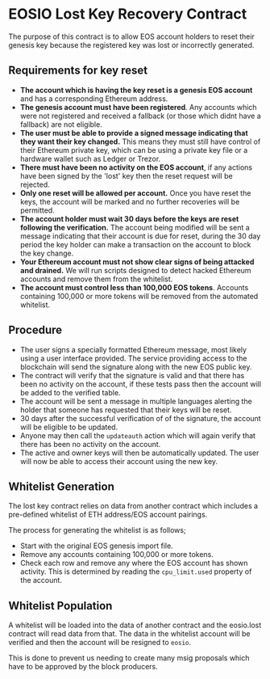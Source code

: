 # EOSIO Lost Key Recovery Contract

The purpose of this contract is to allow EOS account holders to reset their genesis key because the registered key was lost or incorrectly generated.

## Requirements for key reset

- **The account which is having the key reset is a genesis EOS account** and has a corresponding Ethereum address.
- **The genesis account must have been registered**.  Any accounts which were not registered and received a fallback (or those which didnt have a fallback) are not eligible.
- **The user must be able to provide a signed message indicating that they want their key changed.**  This means they must still have control of their Ethereum private key, which can be using a private key file or a hardware wallet such as Ledger or Trezor.
- **There must have been no activity on the EOS account**, if any actions have been signed by the 'lost' key then the reset request will be rejected.
- **Only one reset will be allowed per account.**  Once you have reset the keys, the account will be marked and no further recoveries will be permitted.
- **The account holder must wait 30 days before the keys are reset following the verification.**  The account being modified will be sent a message indicating that their account is due for reset, during the 30 day period the key holder can make a transaction on the account to block the key change.
- **Your Ethereum account must not show clear signs of being attacked and drained.** We will run scripts designed to detect hacked Ethereum accounts and remove them from the whitelist.
- **The account must control less than 100,000 EOS tokens**.  Accounts containing 100,000 or more tokens will be removed from the automated whitelist.

## Procedure

- The user signs a specially formatted Ethereum message, most likely using a user interface provided.  The service providing access to the blockchain will send the signature along with the new EOS public key.
- The contract will verify that the signature is valid and that there has been no activity on the account, if these tests pass then the account will be added to the verified table.
- The account will be sent a message in multiple languages alerting the holder that someone has requested that their keys will be reset.
- 30 days after the successful verification of of the signature, the account will be eligible to be updated.
- Anyone may then call the `updateauth` action which will again verify that there has been no activity on the account.
- The active and owner keys will then be automatically updated.  The user will now be able to access their account using the new key.

## Whitelist Generation

The lost key contract relies on data from another contract which includes a pre-defined whitelist of ETH address/EOS account pairings.

The process for generating the whitelist is as follows;

- Start with the original EOS genesis import file.
- Remove any accounts containing 100,000 or more tokens.
- Check each row and remove any where the EOS account has shown activity.  This is determined by reading the `cpu_limit.used` property of the account.

## Whitelist Population

A whitelist will be loaded into the data of another contract and the eosio.lost contract will read data from that.  The data in the whitelist account will be verified and then the account will be resigned to `eosio`.

This is done to prevent us needing to create many msig proposals which have to be approved by the block producers.

